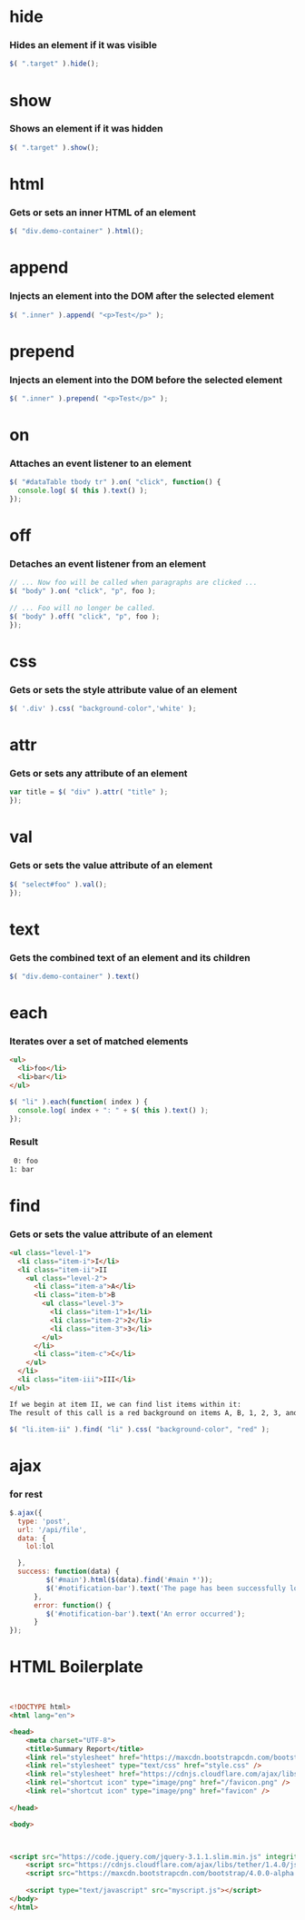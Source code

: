 
# hide 
### Hides an element if it was visible
```js
$( ".target" ).hide();
```

# show 
### Shows an element if it was hidden
```js
$( ".target" ).show();
```

# html 
### Gets or sets an inner HTML of an element
```js
$( "div.demo-container" ).html();
```

# append 
### Injects an element into the DOM after the selected element
```js
$( ".inner" ).append( "<p>Test</p>" );
```

# prepend 
### Injects an element into the DOM before the selected element
```js
$( ".inner" ).prepend( "<p>Test</p>" );
```

# on 
### Attaches an event listener to an element
```js
$( "#dataTable tbody tr" ).on( "click", function() {
  console.log( $( this ).text() );
});
```

# off 
### Detaches an event listener from an element
```js
// ... Now foo will be called when paragraphs are clicked ...
$( "body" ).on( "click", "p", foo );
 
// ... Foo will no longer be called.
$( "body" ).off( "click", "p", foo );
});
```


# css 
### Gets or sets the style attribute value of an element
```js
$( '.div' ).css( "background-color",'white' );
```

# attr 
### Gets or sets any attribute of an element
```js
var title = $( "div" ).attr( "title" );
});
```

# val 
### Gets or sets the value attribute of an element
```js
$( "select#foo" ).val();
});
```

# text 
### Gets the combined text of an element and its children
```js
$( "div.demo-container" ).text()
```

# each 
### Iterates over a set of matched elements
```html
<ul>
  <li>foo</li>
  <li>bar</li>
</ul>
```
```js
$( "li" ).each(function( index ) {
  console.log( index + ": " + $( this ).text() );
});
```
### Result
```html
 0: foo
1: bar 
```

# find 
### Gets or sets the value attribute of an element

```html
<ul class="level-1">
  <li class="item-i">I</li>
  <li class="item-ii">II
    <ul class="level-2">
      <li class="item-a">A</li>
      <li class="item-b">B
        <ul class="level-3">
          <li class="item-1">1</li>
          <li class="item-2">2</li>
          <li class="item-3">3</li>
        </ul>
      </li>
      <li class="item-c">C</li>
    </ul>
  </li>
  <li class="item-iii">III</li>
</ul>

If we begin at item II, we can find list items within it: 
The result of this call is a red background on items A, B, 1, 2, 3, and C. Even though item II matches the selector expression, it is not included in the results; only descendants are considered candidates for the match.
```
```js
$( "li.item-ii" ).find( "li" ).css( "background-color", "red" );
```


# ajax 
### for rest
```js
$.ajax({
  type: 'post',
  url: '/api/file',
  data: {
    lol:lol

  },
  success: function(data) {
         $('#main').html($(data).find('#main *'));
         $('#notification-bar').text('The page has been successfully loaded');
      },
      error: function() {
         $('#notification-bar').text('An error occurred');
      }
});
```


# HTML Boilerplate
```html


<!DOCTYPE html>
<html lang="en">

<head>
    <meta charset="UTF-8">
    <title>Summary Report</title>
    <link rel="stylesheet" href="https://maxcdn.bootstrapcdn.com/bootstrap/4.0.0-alpha.6/css/bootstrap.min.css" integrity="sha384-rwoIResjU2yc3z8GV/NPeZWAv56rSmLldC3R/AZzGRnGxQQKnKkoFVhFQhNUwEyJ" crossorigin="anonymous">
    <link rel="stylesheet" type="text/css" href="style.css" />
    <link rel="stylesheet" href="https://cdnjs.cloudflare.com/ajax/libs/font-awesome/4.7.0/css/font-awesome.min.css">
    <link rel="shortcut icon" type="image/png" href="/favicon.png" />
    <link rel="shortcut icon" type="image/png" href="favicon" />
   
</head>

<body>



<script src="https://code.jquery.com/jquery-3.1.1.slim.min.js" integrity="sha384-A7FZj7v+d/sdmMqp/nOQwliLvUsJfDHW+k9Omg/a/EheAdgtzNs3hpfag6Ed950n" crossorigin="anonymous"></script>
    <script src="https://cdnjs.cloudflare.com/ajax/libs/tether/1.4.0/js/tether.min.js" integrity="sha384-DztdAPBWPRXSA/3eYEEUWrWCy7G5KFbe8fFjk5JAIxUYHKkDx6Qin1DkWx51bBrb" crossorigin="anonymous"></script>
    <script src="https://maxcdn.bootstrapcdn.com/bootstrap/4.0.0-alpha.6/js/bootstrap.min.js" integrity="sha384-vBWWzlZJ8ea9aCX4pEW3rVHjgjt7zpkNpZk+02D9phzyeVkE+jo0ieGizqPLForn" crossorigin="anonymous"></script>
    
    <script type="text/javascript" src="myscript.js"></script>
</body>
</html>







 
```

